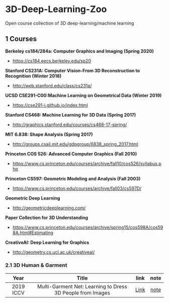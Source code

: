 # 3D-Deep-Learning-Zoo

Open course collection of 3D deep-learning/machine learning

## 1 Courses

**Berkeley cs184/284a: Computer Graphics and Imaging (Spring 2020)**
* <https://cs184.eecs.berkeley.edu/sp20>

**Stanford CS231A: Computer Vision-From 3D Reconstruction to Recognition (Winter 2018)**
* <http://web.stanford.edu/class/cs231a/>  

**UCSD CSE291-C00:Machine Learning on Geometrical Data (Winter 2019)**
* <https://cse291-i.github.io/index.html>

**Stanford CS468: Machine Learning for 3D Data (Spring 2017)**
* <http://graphics.stanford.edu/courses/cs468-17-spring/>

**MIT 6.838: Shape Analysis (Spring 2017)**
* <http://groups.csail.mit.edu/gdpgroup/6838_spring_2017.html>

**Princeton COS 526: Advanced Computer Graphics (Fall 2010)**
* <https://www.cs.princeton.edu/courses/archive/fall10/cos526/syllabus.php>

**Princeton CS597: Geometric Modeling and Analysis (Fall 2003)**
* <https://www.cs.princeton.edu/courses/archive/fall03/cs597D/>

**Geometric Deep Learning**
* <http://geometricdeeplearning.com/>

**Paper Collection for 3D Understanding**
* <https://www.cs.princeton.edu/courses/archive/spring15/cos598A/cos598A.html#Estimating>

**CreativeAI: Deep Learning for Graphics**
* <http://geometry.cs.ucl.ac.uk/creativeai/>



### 2.1 3D Human & Garment

Year|Title|link|note
:---:|:---:|:---:|:---:
2019 ICCV|Multi-Garment Net: Learning to Dress 3D People from Images|[Link](http://openaccess.thecvf.com/content_ICCV_2019/html/Bhatnagar_Multi-Garment_Net_Learning_to_Dress_3D_People_From_Images_ICCV_2019_paper.html)|[note](https://github.com/Qingcsai/awesome-3D-Deep-Learning/blob/master/paper_reading_notes/MGN_note.md)

